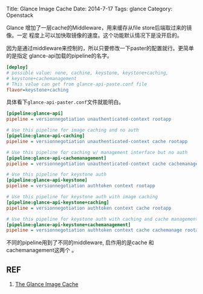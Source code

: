 Title: Glance Image Cache
Date: 2014-7-17
Tags: glance
Category: Openstack

Glance 增加了一层cache的Middleware，用来缓存从file store后端取过来的镜像。一定
程度上可以加快取镜像的速度。这个功能默认情况下是没开启的。

因为是通过middleware来控制的，所以只要修改一下paster的配置就行。更简单的是指定
glance-api加载的pipeline的名字。

```ini
[deploy]
# possible value: none, cachine, keystone, keystone+caching, 
# keystone+cachemanagement
# This value can get from glance-api-paste.conf file
flavor=keystone+caching
```

具体看下`glance-api-paster.conf`文件就能明白。
```ini
[pipeline:glance-api]
pipeline = versionnegotiation unauthenticated-context rootapp

# Use this pipeline for image caching and no auth
[pipeline:glance-api-caching]
pipeline = versionnegotiation unauthenticated-context cache rootapp

# Use this pipeline for caching w/ management interface but no auth
[pipeline:glance-api-cachemanagement]
pipeline = versionnegotiation unauthenticated-context cache cachemanage rootapp

# Use this pipeline for keystone auth
[pipeline:glance-api-keystone]
pipeline = versionnegotiation authtoken context rootapp

# Use this pipeline for keystone auth with image caching
[pipeline:glance-api-keystone+caching]
pipeline = versionnegotiation authtoken context cache rootapp

# Use this pipeline for keystone auth with caching and cache management
[pipeline:glance-api-keystone+cachemanagement]
pipeline = versionnegotiation authtoken context cache cachemanage rootapp
```

不同的pipeline用到了不同的middleware, 启作用的是cache 和 cachemanagement这两个
。

## REF
1. [The Glance Image Cache](http://docs.openstack.org/developer/glance/cache.html)
